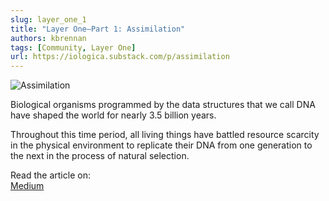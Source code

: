 ```yaml
---
slug: layer_one_1
title: "Layer One—Part 1: Assimilation"
authors: kbrennan
tags: [Community, Layer One]
url: https://iologica.substack.com/p/assimilation
---
```


![Assimilation](https://cdn.substack.com/image/fetch/w_1456,c_limit,f_auto,q_auto:good,fl_progressive:steep/https%3A%2F%2Fbucketeer-e05bbc84-baa3-437e-9518-adb32be77984.s3.amazonaws.com%2Fpublic%2Fimages%2F902fa1ea-6e2e-44aa-82b3-1bf4d2d7ef37_1920x1080.jpeg)

Biological organisms programmed by the data structures that we call DNA have shaped the world for nearly 3.5 billion years.

Throughout this time period, all living things have battled resource scarcity in the physical environment to replicate their DNA from one generation to the next in the process of natural selection.

Read the article on:   
[Medium](https://iologica.substack.com/p/assimilation)  
